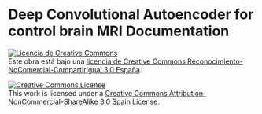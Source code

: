 Deep Convolutional Autoencoder for control brain MRI Documentation
=

<a rel="license" href="http://creativecommons.org/licenses/by-nc-sa/3.0/es/"><img alt="Licencia de Creative Commons" style="border-width:0" src="https://i.creativecommons.org/l/by-nc-sa/3.0/es/88x31.png" /></a><br />Este obra está bajo una <a rel="license" href="http://creativecommons.org/licenses/by-nc-sa/3.0/es/">licencia de Creative Commons Reconocimiento-NoComercial-CompartirIgual 3.0 España</a>.

<a rel="license" href="http://creativecommons.org/licenses/by-nc-sa/3.0/es/deed.en"><img alt="Creative Commons License" style="border-width:0" src="https://i.creativecommons.org/l/by-nc-sa/3.0/es/88x31.png" /></a><br />This work is licensed under a <a rel="license" href="http://creativecommons.org/licenses/by-nc-sa/3.0/es/">Creative Commons Attribution-NonCommercial-ShareAlike 3.0 Spain License</a>.
